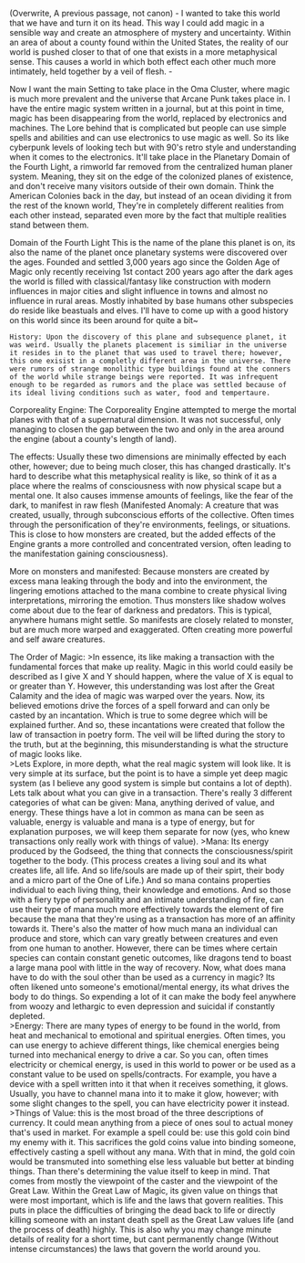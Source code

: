 
(Overwrite, A previous passage, not canon) - I wanted to take this world that we have and turn it on its head. This way I could add magic in a sensible way and create an atmosphere of mystery and uncertainty. Within an area of about a county found within the United States, the reality of our world is pushed closer to that of one that exists in a more metaphysical sense. This causes a world in which both effect each other much more intimately, held together by a veil of flesh. -

Now I want the main Setting to take place in the Oma Cluster, where magic is much more prevalent and the universe that Arcane Punk takes place in. I have the entire magic system written in a journal, but at this point in time, magic has been disappearing from the world, replaced by electronics and machines. The Lore behind that is complicated but people can use simple spells and abilities and can use electronics to use magic as well. So its like cyberpunk levels of looking tech but with 90's retro style and understanding when it comes to the electronics. It'll take place in the Planetary Domain of the Fourth Light,  a rimworld far removed from the centralized human planer system. Meaning, they sit on the edge of the colonized planes of existence, and don't receive many visitors outside of their own domain. Think the American Colonies back in the day, but instead of an ocean dividing it from the rest of the known world, They're in completely different realities from each other instead, separated even more by the fact that multiple realities stand between them.

Domain of the Fourth Light
	This is the name of the plane this planet is on, its also the name of the planet once planetary systems were discovered over the ages. Founded and settled 3,000 years ago since the Golden Age of Magic only recently receiving 1st contact 200 years ago after the dark ages the world is filled with classical/fantasy like construction with modern influences in major cities and slight influence in towns and almost no influence in rural areas. Mostly inhabited by base humans other subspecies do reside like beastuals and elves. I'll have to come up with a good history on this world since its been around for quite a bit~ 
	
	History: Upon the discovery of this plane and subsequence planet, it was weird. Usually the planets placement is similiar in the universe it resides in to the planet that was used to travel there; however, this one exisist in a completly different area in the universe. There were rumors of strange monolithic type buildings found at the conners of the world while strange beings were reported. It was infrequent enough to be regarded as rumors and the place was settled because of its ideal living conditions such as water, food and tempertaure.
	

	
Corporeality Engine: 
	The Corporeality Engine attempted to merge the mortal planes with that of a supernatural dimension. It was not successful, only managing to closen the gap between the two and only in the area around the engine (about a county's length of land).

The effects: 
	 Usually these two dimensions are minimally effected by each other, however; due to being much closer, this has changed drastically. It's hard to describe what this metaphysical reality is like, so think of it as a place where the realms of consciousness with now physical scape but a mental one. It also causes immense amounts of feelings, like the fear of the dark, to manifest in raw flesh (Manifested Anomaly: A creature that was created, usually, through subconscious efforts of the collective. Often times through the personification of they're environments, feelings, or situations. This is close to how monsters are created, but the added effects of the Engine grants a more controlled and concentrated version, often leading to the manifestation gaining consciousness).

More on monsters and manifested:
	Because monsters are created by excess mana leaking through the body and into the environment, the lingering emotions attached to the mana combine to create physical living interpretations, mirroring the emotion. Thus monsters like shadow wolves come about due to the fear of darkness and predators. This is typical, anywhere humans might settle. So manifests are closely related to monster, but are much more warped and exaggerated. Often creating more powerful and self aware creatures.

The Order of Magic:
	>In essence, its like making a transaction with the fundamental forces that make up reality. Magic in this world could easily be described as I give X and Y should happen, where the value of X is equal to or greater than Y. However, this understanding was lost after the Great Calamity and the idea of magic was warped over the years. Now, its believed emotions drive the forces of a spell forward and can only be casted by an incantation. Which is true to some degree which will be explained further. And so, these incantations were created that follow the law of transaction in poetry form. The veil will be lifted during the story to the truth, but at the beginning, this misunderstanding is what the structure of magic looks like.  
	>Lets Explore, in more depth, what the real magic system will look like. It is very simple at its surface, but the point is to have a simple yet deep magic system (as I believe any good system is simple but contains a lot of depth). Lets talk about what you can give in a transaction. There's really 3 different categories of what can be given: Mana, anything derived of value, and energy. These things have a lot in common as mana can be seen as valuable, energy is valuable and mana is a type of energy, but for explanation purposes, we will keep them separate for now (yes, who knew transactions only really work with things of value). 
		>Mana: Its energy produced by the Godseed, the thing that connects the consciousness/spirit together to the body. (This process creates a living soul and its what creates life, all life. And so life/souls are made up of their spirt, their body and a micro part of the One of Life.) And so mana contains properties individual to each living thing, their knowledge and emotions. And so those with a fiery type of personality and an intimate understanding of fire, can use their type of mana much more effectively towards the element of fire because the mana that they're using as a transaction has more of an affinity towards it. There's also the matter of how much mana an individual can produce and store, which can vary greatly between creatures and even from one human to another. However, there can be times where certain species can contain constant genetic outcomes, like dragons tend to boast a large mana pool with little in the way of recovery. Now, what does mana have to do with the soul other than be used as a currency in magic? Its often likened unto someone's emotional/mental energy, its what drives the body to do things. So expending a lot of it can make the body feel anywhere from woozy and lethargic to even depression and suicidal if constantly depleted.  
		>Energy: There are many types of energy to be found in the world, from heat and mechanical to emotional and spiritual energies. Often times, you can use energy to achieve different things, like chemical energies being turned into mechanical energy to drive a car. So you can, often times electricity or chemical energy, is used in this world to power or be used as a constant value to be used on spells/contracts. For example, you have a device with a spell written into it that when it receives something, it glows. Usually, you have to channel mana into it to make it glow, however; with some slight changes to the spell, you can have electricity power it instead. 
		>Things of Value: this is the most broad of the three descriptions of currency. It could mean anything from a piece of ones soul to actual money that's used in market. For example a spell could be: use this gold coin bind my enemy with it. This sacrifices the gold coins value into binding someone, effectively casting a spell without any mana. With that in mind, the gold coin would be transmuted into something else less valuable but better at binding things. Than there's determining the value itself to keep in mind. That comes from mostly the viewpoint of the caster and the viewpoint of the Great Law. Within the Great Law of Magic, its given value on things that were most important, which is life and the laws that govern realities. This puts in place the difficulties of bringing the dead back to life or directly killing someone with an instant death spell as the Great Law values life (and the process of death) highly. This is also why you may change minute details of reality for a short time, but cant permanently change (Without intense circumstances) the laws that govern the world around you.
	